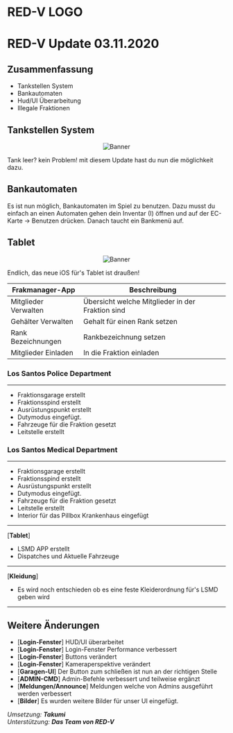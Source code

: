 <p align="center">
  <h1> RED-V LOGO </h1>
</p>

# RED-V Update 03.11.2020

## Zusammenfassung
- Tankstellen System
- Bankautomaten
- Hud/UI Überarbeitung
- Illegale Fraktionen

## Tankstellen System
<p align="center">
  <img src="http://i.epvpimg.com/e20Gbab.png" alt="Banner"/>
</p>

Tank leer? kein Problem! mit diesem Update hast du nun die möglichkeit dazu.

## Bankautomaten
Es ist nun möglich, Bankautomaten im Spiel zu benutzen.
Dazu musst du einfach an einen Automaten gehen dein Inventar (I) öffnen und auf der EC-Karte -> Benutzen drücken.
Danach taucht ein Bankmenü auf.

## Tablet
<p align="center">
  <img src="http://i.epvpimg.com/kPjJeab.png" alt="Banner"/>
</p>

Endlich, das neue iOS für's Tablet ist draußen!

| Frakmanager-App | Beschreibung |
| ------| ------------ |
| Mitglieder Verwalten | Übersicht welche Mitglieder in der Fraktion sind |
| Gehälter Verwalten | Gehalt für einen Rank setzen |
| Rank Bezeichnungen | Rankbezeichnung setzen |
| Mitglieder Einladen | In die Fraktion einladen |

### Los Santos Police Department
***
- Fraktionsgarage erstellt
- Fraktionsspind erstellt
- Ausrüstungspunkt erstellt
- Dutymodus eingefügt.
- Fahrzeuge für die Fraktion gesetzt
- Leitstelle erstellt

### Los Santos Medical Department
***
- Fraktionsgarage erstellt
- Fraktionsspind erstellt
- Ausrüstungspunkt erstellt
- Dutymodus eingefügt.
- Fahrzeuge für die Fraktion gesetzt
- Leitstelle erstellt
- Interior für das Pillbox Krankenhaus eingefügt
***
[**Tablet**] 
- LSMD APP erstellt
- Dispatches und Aktuelle Fahrzeuge
***
[**Kleidung**]
- Es wird noch entschieden ob es eine feste Kleiderordnung für's LSMD geben wird
***

## Weitere Änderungen
- [**Login-Fenster**] HUD/UI überarbeitet
- [**Login-Fenster**] Login-Fenster Performance verbessert
- [**Login-Fenster**] Buttons verändert
- [**Login-Fenster**] Kameraperspektive verändert
- [**Garagen-UI**] Der Button zum schließen ist nun an der richtigen Stelle
- [**ADMIN-CMD**] Admin-Befehle verbessert und teilweise ergänzt
- [**Meldungen/Announce**] Meldungen welche von Admins ausgeführt werden verbessert
- [**Bilder**] Es wurden weitere Bilder für unser UI eingefügt.

*Umsetzung: **Takumi***
<br>
*Unterstützung: **Das Team von RED-V***
